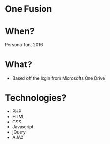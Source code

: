 # One Fusion

# When?
Personal fun, 2016

# What?
- Based off the login from Microsofts One Drive 

# Technologies?
- PHP
- HTML
- CSS
- Javascript
- jQuery
- AJAX


